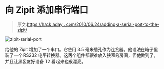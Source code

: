 # 向 Zipit 添加串行端口

> 原文:[https://hack aday . com/2010/06/24/adding-a-serial-port-to-the-zipit/](https://hackaday.com/2010/06/24/adding-a-serial-port-to-the-zipit/)

![](../Images/16241cc565a337938d68193136fb41eb.png "zipit-serial-port")

给他的 Zipit 增加了一个串口。它使用 3.5 毫米插孔作为连接器。他设法在箱子里装了一个 RS232 电平转换器。这两个组件都很难放入狭窄的房间，但他做到了，并且让黑客友好设备 T2 看起来也很漂亮。